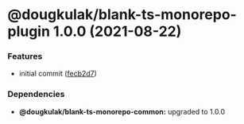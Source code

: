 # @dougkulak/blank-ts-monorepo-plugin 1.0.0 (2021-08-22)


### Features

* initial commit ([fecb2d7](https://github.com/dougkulak/blank-ts-monorepo/commit/fecb2d70fb164c54d9bb7ee88762e2a44e3b1306))





### Dependencies

* **@dougkulak/blank-ts-monorepo-common:** upgraded to 1.0.0
